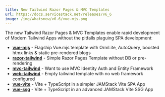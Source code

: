 ```yaml
---
title: New Tailwind Razor Pages & MVC Templates
url: https://docs.servicestack.net/releases/v6_6
image: /img/whatsnew/v6.6/vue-mjs.png
---
```


The new Tailwind Razor Pages & MVC Templates enable rapid development of Modern Tailwind Apps without the pitfalls plaguing SPA development:

- **[vue-mjs](https://vue-mjs.web-templates.io)** - Flagship Vue.mjs template with OrmLite, AutoQuery, boosted htmx links & static pre-rendered blogs
- **[razor-tailwind](https://razor-tailwind.web-templates.io)** - Simple Razor Pages Template without DB or pre-rendering
- **[mvc-tailwind](https://mvc-tailwind.web-templates.io)** - Want to use MVC Identity Auth and Entity Framework
- **[web-tailwind](https://web-tailwind.web-templates.io)** - Empty tailwind template with no web framework configured
- **[vue-vite](https://vue-vite.jamstacks.net)** - Vite + TypeScript in a simpler JAMStack Vite SPA App
- **[vue-ssg](https://vue-ssg.jamstacks.net)** - Vite + TypeScript in an advanced JAMStack Vite SSG App
